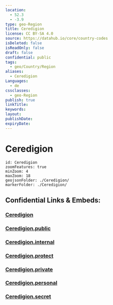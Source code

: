 ```yaml
---
location:
  - 52.3
  - -3.9
type: geo-Region
title: Ceredigion
license: CC BY-SA 4.0
source: https://datahub.io/core/country-codes
isDeleted: false
isReadOnly: false
draft: false
confidential: public
tags:
  - geo/Country/Region
aliases:
  - Ceredigion
Languages:
  - de
cssclasses:
  - geo-Region
publish: true
linkTitle:
keywords:
layout:
publishDate:
expiryDate:
---
```


# Ceredigion

```leaflet
id: Ceredigion
zoomFeatures: true 
minZoom: 4 
maxZoom: 18
geojsonFolder: ./Ceredigion/
markerFolder: ./Ceredigion/
```


## Confidential Links & Embeds: 

### [Ceredigion](/_Standards/Earth/Continent/Europe/Europe~North/UK/Wales/counties~Wales/Ceredigion.md) 

### [Ceredigion.public](/_public/Earth/Continent/Europe/Europe~North/UK/Wales/counties~Wales/Ceredigion.public.md) 

### [Ceredigion.internal](/_internal/Earth/Continent/Europe/Europe~North/UK/Wales/counties~Wales/Ceredigion.internal.md) 

### [Ceredigion.protect](/_protect/Earth/Continent/Europe/Europe~North/UK/Wales/counties~Wales/Ceredigion.protect.md) 

### [Ceredigion.private](/_private/Earth/Continent/Europe/Europe~North/UK/Wales/counties~Wales/Ceredigion.private.md) 

### [Ceredigion.personal](/_personal/Earth/Continent/Europe/Europe~North/UK/Wales/counties~Wales/Ceredigion.personal.md) 

### [Ceredigion.secret](/_secret/Earth/Continent/Europe/Europe~North/UK/Wales/counties~Wales/Ceredigion.secret.md)

